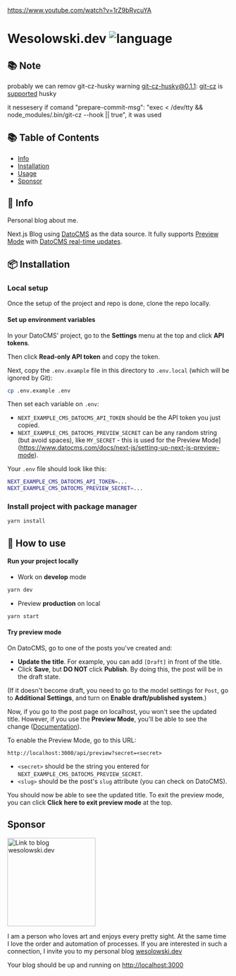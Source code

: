 https://www.youtube.com/watch?v=1rZ9bRycuYA

# Wesolowski.dev ![language](https://img.shields.io/badge/language-TypeScript-blue.svg)

## :books: Note

probably we can remov git-cz-husky
warning git-cz-husky@0.1.1: [git-cz](https://github.com/streamich/git-cz) is [supported](https://github.com/streamich/git-cz/pull/106) husky

it nessesery if comand "prepare-commit-msg": "exec < /dev/tty && node_modules/.bin/git-cz --hook || true", it was used
## :books: Table of Contents

- [Info](#info)
- [Installation](#package-installation)
- [Usage](#rocket-how-to-use)
- [Sponsor](#sponsor)

## :briefcase: Info
Personal blog about me.

Next.js Blog using [DatoCMS](https://www.datocms.com/) as the data source. It fully supports [Preview Mode](https://www.datocms.com/docs/next-js/setting-up-next-js-preview-mode) with [DatoCMS real-time updates](https://www.datocms.com/docs/next-js/real-time-updates).

## :package: Installation

### Local setup

Once the setup of the project and repo is done, clone the repo locally.

#### Set up environment variables

In your DatoCMS' project, go to the **Settings** menu at the top and click **API tokens**.

Then click **Read-only API token** and copy the token.

Next, copy the `.env.example` file in this directory to `.env.local` (which will be ignored by Git):

```bash
cp .env.example .env
```

Then set each variable on `.env`:

- `NEXT_EXAMPLE_CMS_DATOCMS_API_TOKEN` should be the API token you just copied.
- `NEXT_EXAMPLE_CMS_DATOCMS_PREVIEW_SECRET` can be any random string (but avoid spaces), like `MY_SECRET` - this is used for the Preview Mode](https://www.datocms.com/docs/next-js/setting-up-next-js-preview-mode).

Your `.env` file should look like this:

```bash
NEXT_EXAMPLE_CMS_DATOCMS_API_TOKEN=...
NEXT_EXAMPLE_CMS_DATOCMS_PREVIEW_SECRET=...
```


### Install project with package manager

```sh
yarn install
```

## :rocket: How to use

#### Run your project locally

- Work on **develop** mode

```bash
yarn dev
```

- Preview **production** on local

```bash
yarn start
```

#### Try preview mode

On DatoCMS, go to one of the posts you've created and:

- **Update the title**. For example, you can add `[Draft]` in front of the title.
- Click **Save**, but **DO NOT** click **Publish**. By doing this, the post will be in the draft state.

(If it doesn't become draft, you need to go to the model settings for `Post`, go to **Additional Settings**, and turn on **Enable draft/published system**.)

Now, if you go to the post page on localhost, you won't see the updated title. However, if you use the **Preview Mode**, you'll be able to see the change ([Documentation](https://www.datocms.com/docs/next-js/setting-up-next-js-preview-mode)).

To enable the Preview Mode, go to this URL:

```
http://localhost:3000/api/preview?secret=<secret>
```

- `<secret>` should be the string you entered for `NEXT_EXAMPLE_CMS_DATOCMS_PREVIEW_SECRET`.
- `<slug>` should be the post's `slug` attribute (you can check on DatoCMS).

You should now be able to see the updated title. To exit the preview mode, you can click **Click here to exit preview mode** at the top.

## Sponsor

<a href="https://wesolowski.dev"><img src="./readme-img/wesolowski.dev_logo.svg" alt="Link to blog wesolowski.dev" width="200" height="200"></a>

I am a person who loves art and enjoys every pretty sight. At the same time I love the order and automation of processes. If you are interested in such a connection, I invite you to my personal blog [wesolowski.dev](wesolowski.dev)


Your blog should be up and running on [http://localhost:3000](http://localhost:3000)
